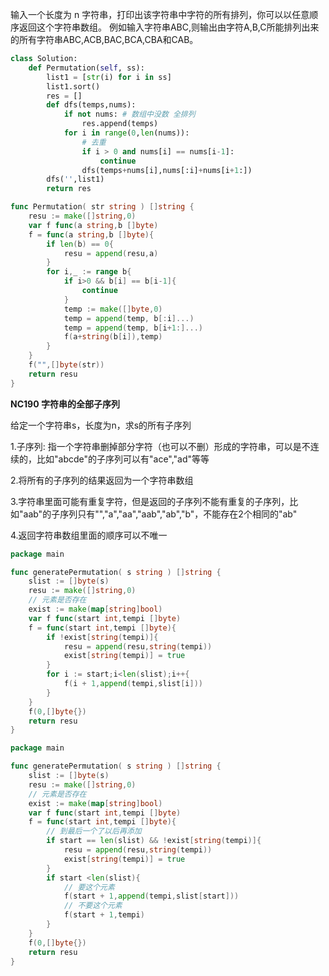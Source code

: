 输入一个长度为 n 字符串，打印出该字符串中字符的所有排列，你可以以任意顺序返回这个字符串数组。
例如输入字符串ABC,则输出由字符A,B,C所能排列出来的所有字符串ABC,ACB,BAC,BCA,CBA和CAB。 

```python
class Solution:
    def Permutation(self, ss):
        list1 = [str(i) for i in ss]
        list1.sort()
        res = []
        def dfs(temps,nums):
            if not nums: # 数组中没数 全排列
                res.append(temps)
            for i in range(0,len(nums)):
                # 去重
                if i > 0 and nums[i] == nums[i-1]:
                    continue
                dfs(temps+nums[i],nums[:i]+nums[i+1:])
        dfs('',list1)
        return res
```

```go
func Permutation( str string ) []string {
    resu := make([]string,0)
    var f func(a string,b []byte)
    f = func(a string,b []byte){
        if len(b) == 0{
            resu = append(resu,a)
        }
        for i,_ := range b{
            if i>0 && b[i] == b[i-1]{
                continue
            }
            temp := make([]byte,0)
            temp = append(temp, b[:i]...)
            temp = append(temp, b[i+1:]...)
            f(a+string(b[i]),temp)
        }
    }
    f("",[]byte(str))
    return resu
}
```

 **NC190 字符串的全部子序列** 

给定一个字符串s，长度为n，求s的所有子序列 

1.子序列: 指一个字符串删掉部分字符（也可以不删）形成的字符串，可以是不连续的，比如"abcde"的子序列可以有"ace","ad"等等 

2.将所有的子序列的结果返回为一个字符串数组 

3.字符串里面可能有重复字符，但是返回的子序列不能有重复的子序列，比如"aab"的子序列只有"","a","aa","aab","ab","b"，不能存在2个相同的"ab" 

4.返回字符串数组里面的顺序可以不唯一  

```go
package main

func generatePermutation( s string ) []string {
    slist := []byte(s)
    resu := make([]string,0)
    // 元素是否存在
    exist := make(map[string]bool)
    var f func(start int,tempi []byte)
    f = func(start int,tempi []byte){
        if !exist[string(tempi)]{
            resu = append(resu,string(tempi))
            exist[string(tempi)] = true
        }
        for i := start;i<len(slist);i++{
            f(i + 1,append(tempi,slist[i]))
        }
    }
    f(0,[]byte{})
    return resu
}
```

```go
package main

func generatePermutation( s string ) []string {
    slist := []byte(s)
    resu := make([]string,0)
    // 元素是否存在
    exist := make(map[string]bool)
    var f func(start int,tempi []byte)
    f = func(start int,tempi []byte){
        // 到最后一个了以后再添加
        if start == len(slist) && !exist[string(tempi)]{
            resu = append(resu,string(tempi))
            exist[string(tempi)] = true
        }
        if start <len(slist){
            // 要这个元素
            f(start + 1,append(tempi,slist[start]))
            // 不要这个元素
            f(start + 1,tempi)
        }
    }
    f(0,[]byte{})
    return resu
}
```

